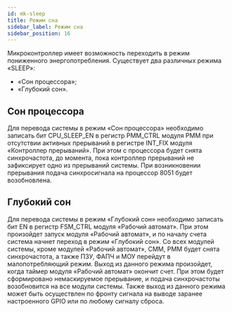 ```yaml
---
id: mk-sleep
title: Режим сна
sidebar_label: Режим сна
sidebar_position: 16
---
```


Микроконтроллер имеет возможность переходить в режим пониженного энергопотребления. Существует два различных режима «SLEEP»:

- «Сон процессора»;
- «Глубокий сон».


## Сон процессора

Для перевода системы в режим «Сон процессора» необходимо записать бит CPU_SLEEP_EN в регистр PMM_CTRL модуля PMM при отсутствии активных прерываний в регистре INT_FIX модуля «Контроллер прерываний». При этом с процессора будет снята синхрочастота, до момента, пока контроллер прерываний не зафиксирует одно из прерываний системы. При возникновении прерывания подача синхросигнала на процессор 8051 будет возобновлена.


## Глубокий сон

Для перевода системы в режим «Глубокий сон» необходимо записать бит EN в регистр FSM_CTRL модуля «Рабочий автомат». При этом произойдет запуск модуля «Рабочий автомат», и по началу счета система начнет переход в режим «Глубокий сон». Со всех модулей системы, кроме модулей «Рабочий автомат», CMM, PMM будет снята синхрочастота, а также ПЗУ, ФАПЧ и МОУ перейдут в малопотребляющий режим.  Выход из данного режима произойдет, когда таймер модуля «Рабочий автомат» окончит счет. При этом будет сформировано немаскируемое прерывание, и подача синхрочастоты возобновится на все модули системы. Также выход из данного режима может быть осуществлен по фронту сигнала на выводе заранее настроенного GPIO или по любому сигналу сброса.
